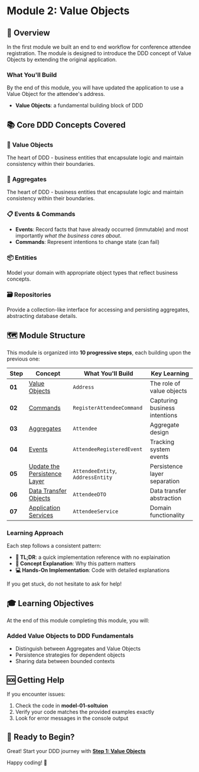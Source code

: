 # Module 2: Value Objects

## 🎯 Overview

In the first module we built an end to end workflow for conference attendee registration.  The module is designed to introduce the DDD concept of Value Objects by extending the original application.

### What You'll Build

By the end of this module, you will have updated the application to use a Value Object for the attendee's address.


- **Value Objects**: a fundamental building block of DDD 

## 📚 Core DDD Concepts Covered

### 🎪 **Value Objects**

The heart of DDD - business entities that encapsulate logic and maintain consistency within their boundaries.

### 🎪 **Aggregates**

The heart of DDD - business entities that encapsulate logic and maintain consistency within their boundaries.

### 📋 **Events & Commands**

- **Events**: Record facts that have already occurred (immutable) and most importantly _what the business cares about_.
- **Commands**: Represent intentions to change state (can fail)

### 📦 **Entities**

Model your domain with appropriate object types that reflect business concepts.

### 🗃️ **Repositories**

Provide a collection-like interface for accessing and persisting aggregates, abstracting database details.


## 🗺️ Module Structure

This module is organized into **10 progressive steps**, each building upon the previous one:

| Step   | Concept                                        | What You'll Build            | Key Learning                      |
| ------ | ---------------------------------------------- | ---------------------------- | --------------------------------- |
| **01** | [Value Objects](01-Value-Objects.md)                         | `Address`    | The role of value objects            |
| **02** | [Commands](02-Update-the-Command.md)                     | `RegisterAttendeeCommand`    | Capturing business intentions     |
| **03** | [Aggregates](03-Update-the-Aggregate.md) | `Attendee` | Aggregate design           |
| **04** | [Events](04-Update-the-Event.md)                 | `AttendeeRegisteredEvent`                   | Tracking system events |
| **05** | [Update the Persistence Layer](05-Update-the-Persistence.md)                     | `AttendeeEntity`, `AddressEntity`            | Persistence layer separation      |
| **06** | [Data Transfer Objects](06-Update-the-DTO.md)             | `AttendeeDTO`         | Data transfer abstraction           |
| **07** | [Application Services](07-Update-the-Service.md)    | `AttendeeService`     | Domain functionality       |

### Learning Approach

Each step follows a consistent pattern:

- **🎯 TL;DR**: a quick implementation reference with no explaination
- **📖 Concept Explanation**: Why this pattern matters
- **💻 Hands-On Implementation**: Code with detailed explanations

If you get stuck, do not hesitate to ask for help!

## 🎓 Learning Objectives

At the end of this module completing this module, you will:

### Added Value Objects to DDD Fundamentals

- Distinguish between Aggregates and Value Objects
- Persistence strategies for dependent objects
- Sharing data between bounded contexts

## 🆘 Getting Help

If you encounter issues:

1. Check the code in **model-01-soltuion** 
2. Verify your code matches the provided examples exactly
3. Look for error messages in the console output

## 🎉 Ready to Begin?

Great! Start your DDD journey with [**Step 1: Value Objects**](01-Value-Objects.md) 

Happy coding! 🚀
